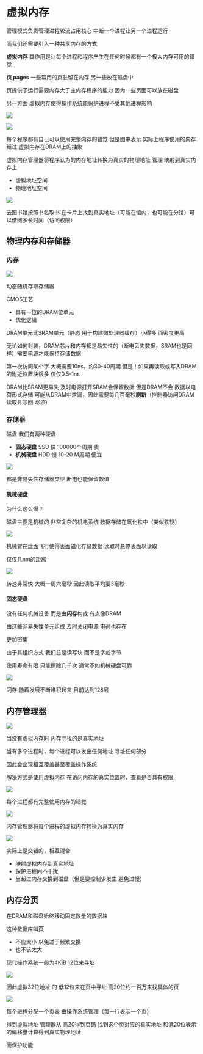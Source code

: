 # 虚拟内存 

管理模式负责管理进程轮流占用核心 中断一个进程让另一个进程运行 

而我们还需要引入一种共享内存的方式 

**虚拟内存** 其作用是让每个进程和程序产生在任何时候都有一个极大内存可用的错觉

**页 pages** 一些常用的页驻留在内存 另一些放在磁盘中

页提供了运行需要内存大于主内存程序的能力 因为一些页面可以放在磁盘 

另一方面 虚拟内存使得操作系统能保护进程不受其他进程影响 

![](img/c442d171.png)

![](img/b0bebe4a.png)

每个程序都有自己可以使用完整内存的错觉 但是图中表示 实际上程序使用的内存经过 虚拟内存在DRAM上的抽象 

虚拟内存管理器将程序认为的内存地址转换为真实的物理地址 管理 映射到真实内存上

* 虚拟地址空间
* 物理地址空间

![](img/691d7389.png)

去图书馆按照书名取书 在卡片上找到真实地址（可能在馆内，也可能在分馆）可以借阅多长时间（访问权限） 

## 物理内存和存储器

### 内存

![](img/881a17a1.png)

动态随机存取存储器 

CMOS工艺

* 具有一位的DRAM位单元 
* 优化逻辑

DRAM单元比SRAM单元（静态 用于构建微处理器缓存）小得多 而密度更高 

无论如何封装，DRAM芯片和内存都是易失性的（断电丢失数据，SRAM也是同样）需要电源才能保持存储数据

第一次访问某个字 大概需要10ns，约30-40周期 但是！如果再读取或写入DRAM的附近位置块很多 仅仅0.5-1ns

DRAM比SRAM更易失 及时电源打开SRAM会保留数据 但是DRAM不会 数据以电荷形式存储 可能从DRAM中泄漏，因此需要每几百毫秒**刷新**（控制器访问DRAM读取并写回 *动态*）

### 存储器

磁盘 我们有两种硬盘 

* **固态硬盘** SSD 快 100000个周期 贵
* **机械硬盘** HDD 慢 10-20 M周期 便宜

![](img/1d64630b.png)

都是非易失性存储器类型 断电也能保留数值

#### 机械硬盘

为什么这么慢？

磁盘主要是机械的 非常复杂的机电系统 数据存储在氧化铁中（类似铁锈）

![](img/17c33021.png)

机械臂在盘面飞行使得表面磁化存储数据 读取时悬停表面以读取

仅仅几nm的距离

![](img/754be978.png)

转速非常快 大概一周六毫秒 因此读取平均要3毫秒 

#### 固态硬盘

没有任何机械设备 而是由**闪存**构成 有点像DRAM

由这些非易失性单元组成 及时关闭电源 电荷也存在

更加密集 

由于其组织方式 我们总是读写块 而不是字或字节

使用寿命有限 只能擦除几千次 通常不如机械硬盘可靠

![](img/c8b85556.png)

闪存 随着发展不断堆积起来 目前达到128层

## 内存管理器

![](img/d3fc76a3.png)

当没有虚拟内存时 内存寻找的是真实地址

当有多个进程时，每个进程可以发出任何地址 寻址任何部分

因此会出现相互覆盖甚至覆盖操作系统

解决方式是使用虚拟内存 在访问内存的真实位置时，查看是否具有权限

![](img/17a385b5.png)

每个进程都有完整使用内存的错觉

![](img/41b9a443.png)

内存管理器将每个进程的虚拟内存转换为真实内存

![](img/0897509d.png)

实际上是交错的，相互混合

* 映射虚拟内存到真实地址
* 保护进程间不干扰
* 当超过内存交换到磁盘（但是要控制少发生 避免过慢）

## 内存分页

在DRAM和磁盘始终移动固定数量的数据块

这种数据库叫**页**

* 不应太小 以免过于频繁交换
* 也不该太大 

现代操作系统一般为4KiB 12位来寻址 

![](img/ceb9d67c.png)

因此虚拟32位地址 的 低12位来在页中寻址 高20位约一百万来找具体的页

![](img/1a14140f.png)

每个进程分配一个页表 由操作系统管理（每一行表示一个页）

得到虚拟地址 管理器从 高20得到页码 找到这个页对应的真实地址 和低20位表示的偏移量计算得到真实物理地址

而保护功能
